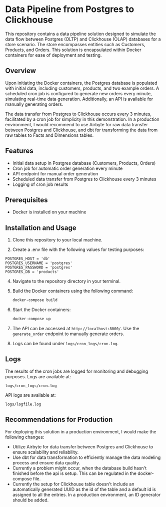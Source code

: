 # Data Pipeline from Postgres to Clickhouse

This repository contains a data pipeline solution designed to simulate the data flow between Postgres (OLTP) and Clickhouse (OLAP) databases for a store scenario. The store encompasses entities such as Customers, Products, and Orders. This solution is encapsulated within Docker containers for ease of deployment and testing.

## Overview

Upon initiating the Docker containers, the Postgres database is populated with initial data, including customers, products, and two example orders. A scheduled cron job is configured to generate new orders every minute, simulating real-time data generation. Additionally, an API is available for manually generating orders.

The data transfer from Postgres to Clickhouse occurs every 3 minutes, facilitated by a cron job for simplicity in this demonstration. In a production environment, I would recommend to use Airbyte for raw data transfer between Postgres and Clickhouse, and dbt for transforming the data from raw tables to Facts and Dimensions tables.

## Features

- Initial data setup in Postgres database (Customers, Products, Orders)
- Cron job for automatic order generation every minute
- API endpoint for manual order generation
- Scheduled data transfer from Postgres to Clickhouse every 3 minutes
- Logging of cron job results

## Prerequisites

- Docker is installed on your machine

## Installation and Usage

1. Clone this repository to your local machine.

2. Create a .env file with the following values for testing purposes:

```
POSTGRES_HOST = 'db'
POSTGRES_USERNAME = 'postgres'
POSTGRES_PASSWORD = 'postgres'
POSTGRES_DB = 'products'

```

4. Navigate to the repository directory in your terminal.

5. Build the Docker containers using the following command:

    ```bash
    docker-compose build
    ```

6. Start the Docker containers:

    ```bash
    docker-compose up
    ```

7. The API can be accessed at `http://localhost:8000/`. Use the `generate_order` endpoint to manually generate orders.

8. Logs can be found under `logs/cron_logs/cron.log`.


## Logs

The results of the cron jobs are logged for monitoring and debugging purposes. Logs are available at:

```
logs/cron_logs/cron.log
```

API logs are available at:

```
logs/logfile.log
```

## Recommendations for Production

For deploying this solution in a production environment, I would make the following changes:

- Utilize Airbyte for data transfer between Postgres and Clickhouse to ensure scalability and reliability.
- Use dbt for data transformation to efficiently manage the data modeling process and ensure data quality.
- Currently a problem might occur, when the database build hasn't finished before the api is setup. This can be regulated in the docker-compose file.
- Currently the setup for Clickhouse table doesn't include an automatically generated UUID as the id of the table and a default id is assigned to all the entries. In a production environment, an ID generator should be added.
